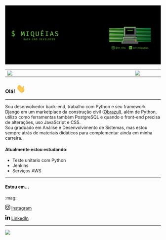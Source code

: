 ![capa github](https://github.com/MiqueiasRihs/MiqueiasRihs/blob/master/images/capa.png)  


<center>
  <table>
    <tr>
        <td><img width="400px" align="left" src="https://github-readme-stats.vercel.app/api/top-langs/?username=MiqueiasRihs&hide=html&layout=compact&theme=buefy" /></td>
        <td><img width="495px" align="left" src="https://github-readme-stats.vercel.app/api?username=MiqueiasRihs&theme=buefy"/></td>
    </tr>   
  </table>
</center>  

### Olá! <img src="https://github.com/MiqueiasRihs/MiqueiasRihs/blob/master/images/Hi.gif" width="30px">

---

Sou desenvolvedor back-end, trabalho com Python e seu framework Django em um marketplace da construção civil ([Obrazul](https://www.obrazul.com.br/)), além de Python, utilizo como ferramentas também PostgreSQL e quando o front-end precisa de alterações, uso JavaScript e CSS. <br> Sou graduado em Análise e Desenvolvimento de Sistemas, mas estou sempre atrás de materiais didáticos para complementar ainda em minha carreira.  

<h4>Atualmente estou estudando:</h4>

* Teste unitario com Python
* Jenkins
* Serviços AWS

---

<h4>Estou em...</h4>:mag:  

<a href="https://www.instagram.com/m_rihs/"><img src="https://github.com/MiqueiasRihs/MiqueiasRihs/blob/master/images/instagram.png" width="16"></img></a> [Instagram](https://www.instagram.com/m_rihs/)  

<a href="https://www.linkedin.com/in/r-miqueias/"><img src="https://github.com/MiqueiasRihs/MiqueiasRihs/blob/master/images/linkedin.png" width="16"></img></a> [LinkedIn](https://www.linkedin.com/in/r-miqueias/)  

---  

![](https://komarev.com/ghpvc/?username=MiqueiasRihs&color=blue&style=flat)
